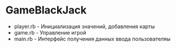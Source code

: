 # GameBlackJack
* player.rb - Инициализация значений, добавления карты
* game.rb - Управление игрой
* main.rb - Интерфейс получения данных ввода пользователяы